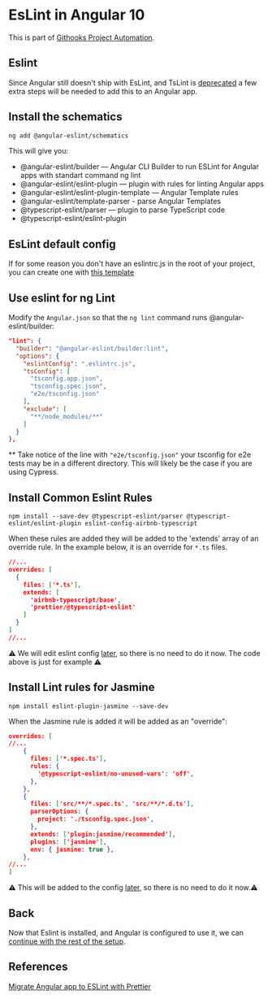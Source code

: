 # EsLint in Angular 10

This is part of [Githooks Project Automation](./../githooks-project-automation.md).


## Eslint

Since Angular still doesn't ship with EsLint, and TsLint is [deprecated](https://medium.com/palantir/tslint-in-2019-1a144c2317a9) a few extra steps will be needed to add this to an Angular app.

## Install the schematics

```BASH
ng add @angular-eslint/schematics
```

This will give you:

  - @angular-eslint/builder — Angular CLI Builder to run ESLint for Angular apps with standart command ng lint
  - @angular-eslint/eslint-plugin — plugin with rules for linting Angular apps
  - @angular-eslint/eslint-plugin-template — Angular Template rules
  - @angular-eslint/template-parser - parse Angular Templates
  - @typescript-eslint/parser — plugin to parse TypeScript code
  - @typescript-eslint/eslint-plugin

## EsLint default config

 If for some reason you don't have an eslintrc.js in the root of your project, you can create one with [this template](./partial-configs/eslint/1-eslintrc-default.md)


## Use eslint for ng Lint
Modify the ```Angular.json``` so that the ```ng lint``` command runs @angular-eslint/builder:

```JSON
"lint": {
  "builder": "@angular-eslint/builder:lint",
  "options": {
    "eslintConfig": ".eslintrc.js",
    "tsConfig": [
      "tsconfig.app.json",
      "tsconfig.spec.json",
      "e2e/tsconfig.json"
    ],
    "exclude": [
      "**/node_modules/**"
    ]
  }
},
```

** Take notice of the line with ```"e2e/tsconfig.json"``` your tsconfig for e2e tests may be in a different directory. This will likely be the case if you are using Cypress.

## Install Common Eslint Rules

```
npm install --save-dev @typescript-eslint/parser @typescript-eslint/eslint-plugin eslint-config-airbnb-typescript
```

When these rules are added they will be added to the 'extends' array of an override rule. In the example below, it is an override for ```*.ts``` files.


```JSON
//...
overrides: [
  {
    files: ['*.ts'],
    extends: [
      'airbnb-typescript/base',
      'prettier/@typescript-eslint'
    ]
  }
]
//...
```
⚠️ 
We will edit eslint config [later](./partial-configs/eslint/10-eslintrc-for-angular.md), so there is no need to do it now.
The code above is just for example ⚠️ 

## Install Lint rules for Jasmine

```
npm install eslint-plugin-jasmine --save-dev
```

When the Jasmine rule is added it will be added as an "override":

```JSON
overrides: [
//...
    {
      files: ['*.spec.ts'],
      rules: {
        '@typescript-eslint/no-unused-vars': 'off',
      },
    },
    {
      files: ['src/**/*.spec.ts', 'src/**/*.d.ts'],
      parserOptions: {
        project: './tsconfig.spec.json',
      },
      extends: ['plugin:jasmine/recommended'],
      plugins: ['jasmine'],
      env: { jasmine: true },
    },
//...
]
```
⚠️ This will be added to the config [later](./partial-configs/eslint/10-eslintrc-for-angular.md), so there is no need to do it now.⚠️ 


## Back

Now that Eslint is installed, and Angular is configured to use it, we can [continue with the rest of the setup](./../githooks-project-automation.md#visual-studio-code-plugin).

## References

[Migrate Angular app to ESLint with Prettier](https://dev.to/bzvyagintsev/migrate-angular-app-to-eslint-with-prettier-airbnb-styleguide-husky-and-lint-staged-862)
